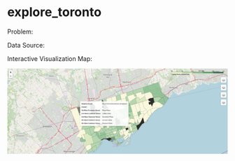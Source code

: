 # explore_toronto

Problem:


Data Source:


Interactive Visualization Map:

![map](/Images/map.png)
